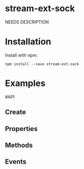 # stream-ext-sock
NEEDS DESCRIPTION

# Installation
Install with npm.

```shell
npm install --save stream-ext-sock
```

# Examples

#API
## Create

## Properties

## Methods

## Events
